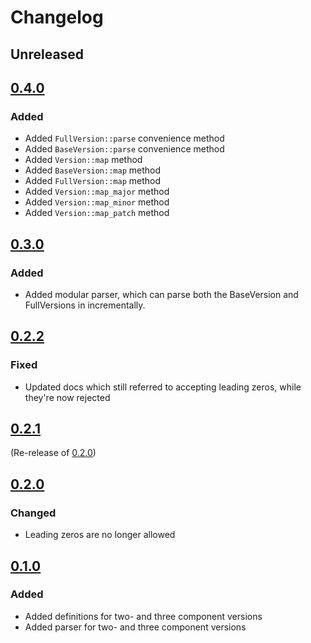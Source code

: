# Changelog

## Unreleased

## [0.4.0]

### Added

* Added `FullVersion::parse` convenience method
* Added `BaseVersion::parse` convenience method
* Added `Version::map` method
* Added `BaseVersion::map` method
* Added `FullVersion::map` method
* Added `Version::map_major` method
* Added `Version::map_minor` method
* Added `Version::map_patch` method

[0.4.0]: https://github.com/foresterre/version-number/releases/tag/v0.4.0

## [0.3.0]

### Added

* Added modular parser, which can parse both the BaseVersion and FullVersions in incrementally.

[0.3.0]: https://github.com/foresterre/version-number/releases/tag/v0.3.0

## [0.2.2]

### Fixed

* Updated docs which still referred to accepting leading zeros, while they're now rejected

[0.2.2]: https://github.com/foresterre/version-number/releases/tag/v0.2.2

## [0.2.1]

(Re-release of [0.2.0])

[0.2.1]: https://github.com/foresterre/version-number/releases/tag/v0.2.1

## [0.2.0]

### Changed

* Leading zeros are no longer allowed

[0.2.0]: https://github.com/foresterre/version-number/releases/tag/v0.2.0

## [0.1.0]

### Added

* Added definitions for two- and three component versions
* Added parser for two- and three component versions

[0.1.0]: https://github.com/foresterre/version-number/releases/tag/v0.1.0
